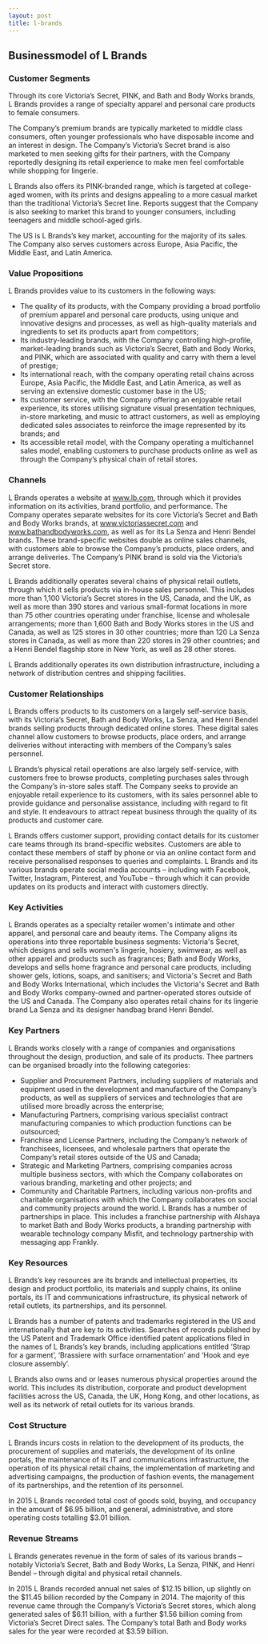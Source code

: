 ```yaml
---
layout: post
title: l-brands
---
```


Businessmodel of L Brands
--------------------------

### Customer Segments

Through its core Victoria’s Secret, PINK, and Bath and Body Works brands, L Brands provides a range of specialty apparel and personal care products to female consumers.

The Company’s premium brands are typically marketed to middle class consumers, often younger professionals who have disposable income and an interest in design. The Company’s Victoria’s Secret brand is also marketed to men seeking gifts for their partners, with the Company reportedly designing its retail experience to make men feel comfortable while shopping for lingerie.

L Brands also offers its PINK-branded range, which is targeted at college-aged women, with its prints and designs appealing to a more casual market than the traditional Victoria’s Secret line. Reports suggest that the Company is also seeking to market this brand to younger consumers, including teenagers and middle school-aged girls.

The US is L Brands’s key market, accounting for the majority of its sales. The Company also serves customers across Europe, Asia Pacific, the Middle East, and Latin America.

### Value Propositions

L Brands provides value to its customers in the following ways:

 * The quality of its products, with the Company providing a broad portfolio of premium apparel and personal care products, using unique and innovative designs and processes, as well as high-quality materials and ingredients to set its products apart from competitors;
* Its industry-leading brands, with the Company controlling high-profile, market-leading brands such as Victoria’s Secret, Bath and Body Works, and PINK, which are associated with quality and carry with them a level of prestige;
* Its international reach, with the company operating retail chains across Europe, Asia Pacific, the Middle East, and Latin America, as well as serving an extensive domestic customer base in the US;
* Its customer service, with the Company offering an enjoyable retail experience, its stores utilising signature visual presentation techniques, in-store marketing, and music to attract customers, as well as employing dedicated sales associates to reinforce the image represented by its brands; and
* Its accessible retail model, with the Company operating a multichannel sales model, enabling customers to purchase products online as well as through the Company’s physical chain of retail stores.
 ### Channels

L Brands operates a website at www.lb.com, through which it provides information on its activities, brand portfolio, and performance. The Company operates separate websites for its core Victoria’s Secret and Bath and Body Works brands, at www.victoriassecret.com and www.bathandbodyworks.com, as well as for its La Senza and Henri Bendel brands. These brand-specific websites double as online sales channels, with customers able to browse the Company’s products, place orders, and arrange deliveries. The Company’s PINK brand is sold via the Victoria’s Secret store.

L Brands additionally operates several chains of physical retail outlets, through which it sells products via in-house sales personnel. This includes more than 1,100 Victoria’s Secret stores in the US, Canada, and the UK, as well as more than 390 stores and various small-format locations in more than 75 other countries operating under franchise, license and wholesale arrangements; more than 1,600 Bath and Body Works stores in the US and Canada, as well as 125 stores in 30 other countries; more than 120 La Senza stores in Canada, as well as more than 220 stores in 29 other countries; and a Henri Bendel flagship store in New York, as well as 28 other stores.

L Brands additionally operates its own distribution infrastructure, including a network of distribution centres and shipping facilities.

### Customer Relationships

L Brands offers products to its customers on a largely self-service basis, with its Victoria’s Secret, Bath and Body Works, La Senza, and Henri Bendel brands selling products through dedicated online stores. These digital sales channel allow customers to browse products, place orders, and arrange deliveries without interacting with members of the Company’s sales personnel.

L Brands’s physical retail operations are also largely self-service, with customers free to browse products, completing purchases sales through the Company’s in-store sales staff. The Company seeks to provide an enjoyable retail experience to its customers, with its sales personnel able to provide guidance and personalise assistance, including with regard to fit and style. It endeavours to attract repeat business through the quality of its products and customer care.

L Brands offers customer support, providing contact details for its customer care teams through its brand-specific websites. Customers are able to contact these members of staff by phone or via an online contact form and receive personalised responses to queries and complaints. L Brands and its various brands operate social media accounts – including with Facebook, Twitter, Instagram, Pinterest, and YouTube – through which it can provide updates on its products and interact with customers directly.

### Key Activities

L Brands operates as a specialty retailer women's intimate and other apparel, and personal care and beauty items. The Company aligns its operations into three reportable business segments: Victoria's Secret, which designs and sells women's lingerie, hosiery, swimwear, as well as other apparel and products such as fragrances; Bath and Body Works, develops and sells home fragrance and personal care products, including shower gels, lotions, soaps, and sanitisers; and Victoria's Secret and Bath and Body Works International, which includes the Victoria's Secret and Bath and Body Works company-owned and partner-operated stores outside of the US and Canada. The Company also operates retail chains for its lingerie brand La Senza and its designer handbag brand Henri Bendel.

### Key Partners

L Brands works closely with a range of companies and organisations throughout the design, production, and sale of its products. Thee partners can be organised broadly into the following categories:

 * Supplier and Procurement Partners, including suppliers of materials and equipment used in the development and manufacture of the Company’s products, as well as suppliers of services and technologies that are utilised more broadly across the enterprise;
* Manufacturing Partners, comprising various specialist contract manufacturing companies to which production functions can be outsourced;
* Franchise and License Partners, including the Company’s network of franchisees, licensees, and wholesale partners that operate the Company’s retail stores outside of the US and Canada;
* Strategic and Marketing Partners, comprising companies across multiple business sectors, with which the Company collaborates on various branding, marketing and other projects; and
* Community and Charitable Partners, including various non-profits and charitable organisations with which the Company collaborates on social and community projects around the world.
 L Brands has a number of partnerships in place. This includes a franchise partnership with Alshaya to market Bath and Body Works products, a branding partnership with wearable technology company Misfit, and technology partnership with messaging app Frankly.

### Key Resources

L Brands’s key resources are its brands and intellectual properties, its design and product portfolio, its materials and supply chains, its online portals, its IT and communications infrastructure, its physical network of retail outlets, its partnerships, and its personnel.

L Brands has a number of patents and trademarks registered in the US and internationally that are key to its activities. Searches of records published by the US Patent and Trademark Office identified patent applications filed in the names of L Brands’s key brands, including applications entitled ‘Strap for a garment’, ‘Brassiere with surface ornamentation’ and ‘Hook and eye closure assembly’.

L Brands also owns and or leases numerous physical properties around the world. This includes its distribution, corporate and product development facilities across the US, Canada, the UK, Hong Kong, and other locations, as well as its network of retail outlets for its various brands.

### Cost Structure

L Brands incurs costs in relation to the development of its products, the procurement of supplies and materials, the development of its online portals, the maintenance of its IT and communications infrastructure, the operation of its physical retail chains, the implementation of marketing and advertising campaigns, the production of fashion events, the management of its partnerships, and the retention of its personnel.

In 2015 L Brands recorded total cost of goods sold, buying, and occupancy in the amount of $6.95 billion, and general, administrative, and store operating costs totalling $3.01 billion.

### Revenue Streams

L Brands generates revenue in the form of sales of its various brands – notably Victoria’s Secret, Bath and Body Works, La Senza, PINK, and Henri Bendel – through digital and physical retail channels.

In 2015 L Brands recorded annual net sales of $12.15 billion, up slightly on the $11.45 billion recorded by the Company in 2014. The majority of this revenue came through the Company’s Victoria’s Secret stores, which along generated sales of $6.11 billion, with a further $1.56 billion coming from Victoria’s Secret Direct sales. The Company’s total Bath and Body works sales for the year were recorded at $3.59 billion.
